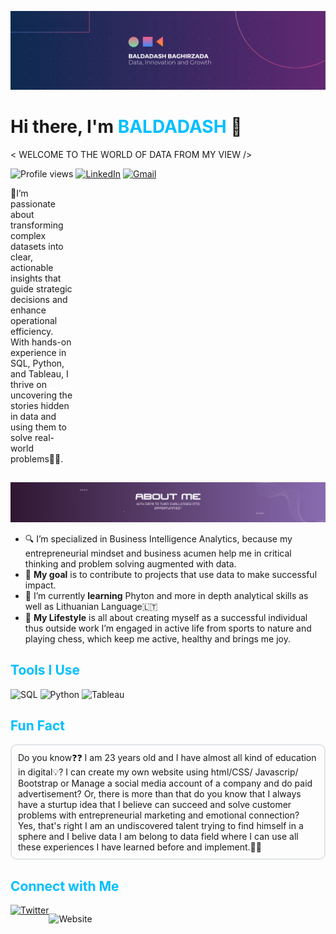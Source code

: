 ![Welcome Banner](https://github.com/bbaghirzada/bbaghirzada/blob/bbaghirzada/Beige%20Modern%20Elegant%20Personal%20LinkedIn%20Banner(1).png)

# Hi there, I'm <span style="color: #00BFFF;">BALDADASH</span> 👋
< WELCOME TO THE WORLD OF DATA FROM MY VIEW />

![Profile views](https://komarev.com/ghpvc/?username=your-github-username&color=blue)
[![LinkedIn](https://img.shields.io/badge/-LinkedIn-blue?style=flat-square&logo=Linkedin&logoColor=white&link=https://www.linkedin.com/in/your-linkedin-profile)](https://www.linkedin.com/in/baldadash-baghirzade/)
[![Gmail](https://img.shields.io/badge/-Gmail-red?style=flat-square&logo=Gmail&logoColor=white&link=mailto:your-email@gmail.com)](mailto:bbaghirzada@gmail.com)

<p style="width:100px;">👾I’m passionate about transforming complex datasets into clear, actionable insights that guide strategic decisions and enhance operational efficiency. With hands-on experience in SQL, Python, and Tableau, I thrive on uncovering the stories hidden in data and using them to solve real-world problems🧞‍♂️.


## <span style="color: #00BFFF;"></span>

![About Me Banner](https://github.com/bbaghirzada/bbaghirzada/blob/bbaghirzada/About%20me(1).png)

- 🔍 I’m specialized in Business Intelligence Analytics, because my entrepreneurial mindset and business acumen help me in critical thinking and problem solving augmented with data.
- 🎯 **My goal** is to contribute to projects that use data to make successful impact.
- 🌱 I’m currently **learning** Phyton and more in depth analytical skills as well as Lithuanian Language🇱🇹
- 👯 **My Lifestyle** is all about creating myself as a successful individual thus outside work I’m engaged in active life from sports to nature and playing chess, which keep me active, healthy and brings me joy.</p>


## <span style="color: #00BFFF;">Tools I Use</span>
   
![SQL](https://img.shields.io/badge/SQL-4479A1?style=for-the-badge&logo=postgresql&logoColor=white)
    ![Python](https://img.shields.io/badge/Python-3776AB?style=for-the-badge&logo=python&logoColor=white)
    ![Tableau](https://img.shields.io/badge/Tableau-E97627?style=for-the-badge&logo=tableau&logoColor=white)

## <span style="color: #00BFFF;">Fun Fact</span>
<div style="border: 2px solid #e1e4e8; padding: 10px; border-radius: 10px;">
  Do you know❓❓ I am 23 years old and I have almost all kind of education in digital💡? I can create my own website using html/CSS/ Javascrip/ Bootstrap or Manage a social media account of a company and do paid advertisement? Or, there is more than that do you know that I always have a sturtup idea that I believe can succeed and solve customer problems with entrepreneurial marketing and emotional connection? Yes, that's right I am an undiscovered talent trying to find himself in a sphere and I belive data I am belong to data field where I can use all these experiences I have learned before and implement.🧑‍💻
</div>

## <span style="color: #00BFFF;">Connect with Me</span>
<div style="display: flex; flex-wrap: wrap;">
  <a href="https://www.linkedin.com/in/baldadash-baghirzade/><img src="https://img.shields.io/badge/LinkedIn-0077B5?style=for-the-badge&logo=linkedin&logoColor=white" alt="LinkedIn"></a>
  <a href="https://twitter.com/yourprofile"><img src="https://img.shields.io/badge/Twitter-1DA1F2?style=for-the-badge&logo=twitter&logoColor=white" alt="Twitter"></a>
    
![Website](https://img.shields.io/badge/website-000000?style=for-the-badge&logo=About.me&logoColor=white)
  
</div> 



